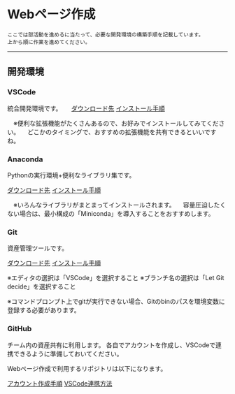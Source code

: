 # Webページ作成
    ここでは部活動を進めるに当たって、必要な開発環境の構築手順を記載しています。
    上から順に作業を進めてください。
------------


## 開発環境

### VSCode
統合開発環境です。
　
[ダウンロード先](https://azure.microsoft.com/ja-jp/products/visual-studio-code/)
[インストール手順](https://www.javadrive.jp/vscode/install/index1.html)

　※便利な拡張機能がたくさんあるので、お好みでインストールしてみてください。
　どこかのタイミングで、おすすめの拡張機能を共有できるといいですね。

### Anaconda
Pythonの実行環境+便利なライブラリ集です。

[ダウンロード先](https://www.anaconda.com/products/distribution#Downloads)
[インストール手順](https://www.useful-python.com/env-anaconda-vscode-windows/)

　※いろんなライブラリがまとまってインストールされます。
　容量圧迫したくない場合は、最小構成の「Miniconda」を導入することをおすすめします。

### Git
資産管理ツールです。

[ダウンロード先](https://git-scm.com/download/win)
[インストール手順](https://notes-de-design.com/website/git/install-setup-windows-git/)

※エディタの選択は「VSCode」を選択すること
※ブランチ名の選択は「Let Git decide」を選択すること

※コマンドプロンプト上でgitが実行できない場合、Gitのbinのパスを環境変数に登録する必要があります。

### GitHub
チーム内の資産共有に利用します。
各自でアカウントを作成し、VSCodeで連携できるように準備しておいてください。

Webページ作成で利用するリポジトリは以下になります。



[アカウント作成手順](https://jiyuta.com/github-account/)
[VSCode連携方法](https://miya-system-works.com/blog/detail/vscode-github/)

